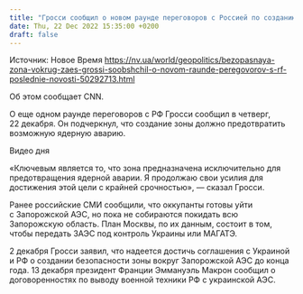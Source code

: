 ```yaml
---
title: "Гросси сообщил о новом раунде переговоров с Россией по созданию безопасной зоны вокруг ЗАЭС"
date: Thu, 22 Dec 2022 15:35:00 +0200
draft: false
---
```

Источник: Новое Время https://nv.ua/world/geopolitics/bezopasnaya-zona-vokrug-zaes-grossi-soobshchil-o-novom-raunde-peregovorov-s-rf-poslednie-novosti-50292713.html


Об этом сообщает CNN.

О еще одном раунде переговоров с РФ Гросси сообщил в четверг, 22 декабря. Он подчеркнул, что создание зоны должно предотвратить возможную ядерную аварию. 

 Видео дня   

«Ключевым является то, что зона предназначена исключительно для предотвращения ядерной аварии. Я продолжаю свои усилия для достижения этой цели с крайней срочностью», — сказал Гросси.

Ранее российские СМИ сообщили, что оккупанты готовы уйти с Запорожской АЭС, но пока не собираются покидать всю Запорожскую область. План Москвы, по их данным, состоит в том, чтобы передать ЗАЭС под контроль Украины или МАГАТЭ.

2 декабря Гросси заявил, что надеется достичь соглашения с Украиной и РФ о создании безопасности зоны вокруг Запорожской АЭС до конца года. 13 декабря президент Франции Эммануэль Макрон сообщил о договоренностях по выводу военной техники РФ с украинской АЭС.
